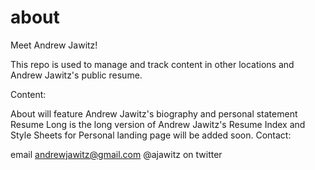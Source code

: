 # about
Meet Andrew Jawitz!

This repo is used to manage and track content in other locations and Andrew Jawitz's public resume.

Content:


About will feature Andrew Jawitz's biography and personal statement
Resume Long is the long version of Andrew Jawitz's Resume
Index and Style Sheets for Personal landing page will be added soon.
Contact:

email andrewjawitz@gmail.com
@ajawitz on twitter 


